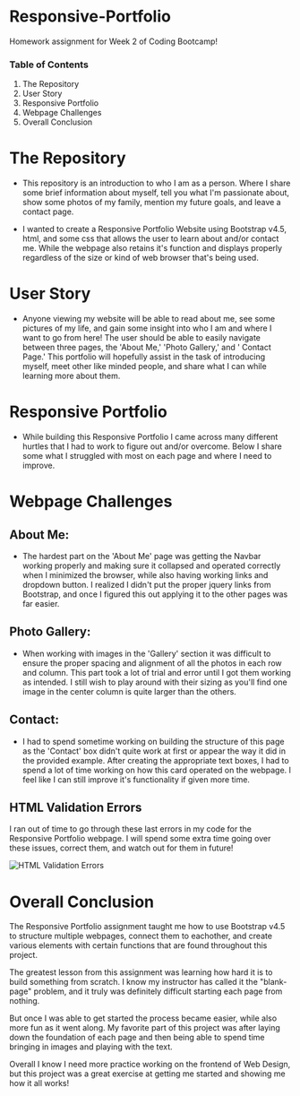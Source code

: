 # Responsive-Portfolio
Homework assignment for Week 2 of Coding Bootcamp!

### Table of Contents 

1) The Repository
2) User Story
3) Responsive Portfolio
4) Webpage Challenges
5) Overall Conclusion

# The Repository

- This repository is an introduction to who I am as a person. Where I share some brief information about myself, tell you what I'm passionate about, show some photos of my family, mention my future goals, and leave a contact page.

- I wanted to create a Responsive Portfolio Website using Bootstrap v4.5, html, and some css that allows the user to learn about and/or contact me. While the webpage also retains it's function and displays properly regardless of the size or kind of web browser that's being used.

# User Story

- Anyone viewing my website will be able to read about me, see some pictures of my life, and gain some insight into who I am and where I want to go from here! The user should be able to easily navigate between three pages, the 'About Me,' 'Photo Gallery,' and ' Contact Page.' This portfolio will hopefully assist in the task of introducing myself, meet other like minded people, and share what I can while learning more about them.

# Responsive Portfolio

- While building this Responsive Portfolio I came across many different hurtles that I had to work to figure out and/or overcome. Below I share some what I struggled with most on each page and where I need to improve. 

# Webpage Challenges

## About Me:

- The hardest part on the 'About Me' page was getting the Navbar working properly and making sure it collapsed and operated correctly when I minimized the browser, while also having working links and dropdown button. I realized I didn't put the proper jquery links from Bootstrap, and once I figured this out applying it to the other pages was far easier.

## Photo Gallery:

- When working with images in the 'Gallery' section it was difficult to ensure the proper spacing and alignment of all the photos in each row and column. This part took a lot of trial and error until I got them working as intended. I still wish to play around with their sizing as you'll find one image in the center column is quite larger than the others.

## Contact:

- I had to spend sometime working on building the structure of this page as the 'Contact' box didn't quite work at first or appear the way it did in the provided example. After creating the appropriate text boxes, I had to spend a lot of time working on how this card operated on the webpage. I feel like I can still improve it's functionality if given more time.

## HTML Validation Errors

I ran out of time to go through these last errors in my code for the Responsive Portfolio webpage. I will spend some extra time going over these issues, correct them, and watch out for them in future!

![HTML Validation Errors](https://user-images.githubusercontent.com/73864182/103987579-8faaed80-5141-11eb-8e7c-5ab437d05b41.png)


# Overall Conclusion

 The Responsive Portfolio assignment taught me how to use Bootstrap v4.5 to structure multiple webpages, connect them to eachother, and create various elements with certain functions that are found throughout this project.
 
 The greatest lesson from this assignment was learning how hard it is to build something from scratch. I know my instructor has called it the "blank-page" problem, and it truly was definitely difficult starting each page from nothing.
 
 But once I was able to get started the process became easier, while also more fun as it went along. My favorite part of this project was after laying down the foundation of each page and then being able to spend time bringing in images and playing with the text. 
 
 Overall I know I need more practice working on the frontend of Web Design, but this project was a great exercise at getting me started and showing me how it all works!